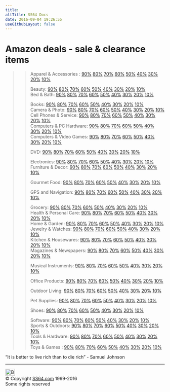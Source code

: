 ```yaml
---
title:
altTitle: SS64 Docs
date: 2016-09-04 19:26:55
useGithubLayout: false
---
```

<!-- #BeginLibraryItem "/Library/head_docs.lbi" --><!-- #EndLibraryItem --><h1>Amazon deals -  sale &amp; clearance items</h1>
<blockquote>
<blockquote>
<p class="deals">Apparel &amp; Accessories : <a href="http://www.amazon.com/gp/redirect.html?ie=UTF8&amp;location=http%3A%2F%2Fwww.amazon.com%2Fgp%2Fsearch%2F%3Fnode%3D1036682%26pct-off%3D90-&amp;tag=ss64&amp;linkCode=ur2&amp;camp=1789&amp;creative=9325">90%</a> <a href="http://www.amazon.com/gp/redirect.html?ie=UTF8&amp;location=http%3A%2F%2Fwww.amazon.com%2Fgp%2Fsearch%2F%3Fnode%3D1036682%26pct-off%3D80-&amp;tag=ss64&amp;linkCode=ur2&amp;camp=1789&amp;creative=9325">80%</a> <a href="http://www.amazon.com/gp/redirect.html?ie=UTF8&amp;location=http%3A%2F%2Fwww.amazon.com%2Fgp%2Fsearch%2F%3Fnode%3D1036682%26pct-off%3D70-&amp;tag=ss64&amp;linkCode=ur2&amp;camp=1789&amp;creative=9325">70%</a> <a href="http://www.amazon.com/gp/redirect.html?ie=UTF8&amp;location=http%3A%2F%2Fwww.amazon.com%2Fgp%2Fsearch%2F%3Fnode%3D1036682%26pct-off%3D60-&amp;tag=ss64&amp;linkCode=ur2&amp;camp=1789&amp;creative=9325">60%</a> <a href="http://www.amazon.com/gp/redirect.html?ie=UTF8&amp;location=http%3A%2F%2Fwww.amazon.com%2Fgp%2Fsearch%2F%3Fnode%3D1036682%26pct-off%3D50-&amp;tag=ss64&amp;linkCode=ur2&amp;camp=1789&amp;creative=9325">50%</a> <a href="http://www.amazon.com/gp/redirect.html?ie=UTF8&amp;location=http%3A%2F%2Fwww.amazon.com%2Fgp%2Fsearch%2F%3Fnode%3D1036682%26pct-off%3D40-&amp;tag=ss64&amp;linkCode=ur2&amp;camp=1789&amp;creative=9325">40%</a> <a href="http://www.amazon.com/gp/redirect.html?ie=UTF8&amp;location=http%3A%2F%2Fwww.amazon.com%2Fgp%2Fsearch%2F%3Fnode%3D1036682%26pct-off%3D30-&amp;tag=ss64&amp;linkCode=ur2&amp;camp=1789&amp;creative=9325">30%</a> <a href="http://www.amazon.com/gp/redirect.html?ie=UTF8&amp;location=http%3A%2F%2Fwww.amazon.com%2Fgp%2Fsearch%2F%3Fnode%3D1036682%26pct-off%3D20-&amp;tag=ss64&amp;linkCode=ur2&amp;camp=1789&amp;creative=9325">20%</a> <a href="http://www.amazon.com/gp/redirect.html?ie=UTF8&amp;location=http%3A%2F%2Fwww.amazon.com%2Fgp%2Fsearch%2F%3Fnode%3D1036682%26pct-off%3D10-&amp;tag=ss64&amp;linkCode=ur2&amp;camp=1789&amp;creative=9325">10%</a><br>

Beauty: <a href="http://www.amazon.com/gp/redirect.html?ie=UTF8&amp;location=http%3A%2F%2Fwww.amazon.com%2Fgp%2Fsearch%2F%3Fnode%3D3760911%26pct-off%3D90-&amp;tag=ss64&amp;linkCode=ur2&amp;camp=1789&amp;creative=9325">90%</a> <a href="http://www.amazon.com/gp/redirect.html?ie=UTF8&amp;location=http%3A%2F%2Fwww.amazon.com%2Fgp%2Fsearch%2F%3Fnode%3D3760911%26pct-off%3D80-&amp;tag=ss64&amp;linkCode=ur2&amp;camp=1789&amp;creative=9325">80%</a> <a href="http://www.amazon.com/gp/redirect.html?ie=UTF8&amp;location=http%3A%2F%2Fwww.amazon.com%2Fgp%2Fsearch%2F%3Fnode%3D3760911%26pct-off%3D70-&amp;tag=ss64&amp;linkCode=ur2&amp;camp=1789&amp;creative=9325">70%</a> <a href="http://www.amazon.com/gp/redirect.html?ie=UTF8&amp;location=http%3A%2F%2Fwww.amazon.com%2Fgp%2Fsearch%2F%3Fnode%3D3760911%26pct-off%3D60-&amp;tag=ss64&amp;linkCode=ur2&amp;camp=1789&amp;creative=9325">60%</a> <a href="http://www.amazon.com/gp/redirect.html?ie=UTF8&amp;location=http%3A%2F%2Fwww.amazon.com%2Fgp%2Fsearch%2F%3Fnode%3D3760911%26pct-off%3D50-&amp;tag=ss64&amp;linkCode=ur2&amp;camp=1789&amp;creative=9325">50%</a> <a href="http://www.amazon.com/gp/redirect.html?ie=UTF8&amp;location=http%3A%2F%2Fwww.amazon.com%2Fgp%2Fsearch%2F%3Fnode%3D3760911%26pct-off%3D40-&amp;tag=ss64&amp;linkCode=ur2&amp;camp=1789&amp;creative=9325">40%</a> <a href="http://www.amazon.com/gp/redirect.html?ie=UTF8&amp;location=http%3A%2F%2Fwww.amazon.com%2Fgp%2Fsearch%2F%3Fnode%3D3760911%26pct-off%3D30-&amp;tag=ss64&amp;linkCode=ur2&amp;camp=1789&amp;creative=9325">30%</a> <a href="http://www.amazon.com/gp/redirect.html?ie=UTF8&amp;location=http%3A%2F%2Fwww.amazon.com%2Fgp%2Fsearch%2F%3Fnode%3D3760911%26pct-off%3D20-&amp;tag=ss64&amp;linkCode=ur2&amp;camp=1789&amp;creative=9325">20%</a> <a href="http://www.amazon.com/gp/redirect.html?ie=UTF8&amp;location=http%3A%2F%2Fwww.amazon.com%2Fgp%2Fsearch%2F%3Fnode%3D3760911%26pct-off%3D10-&amp;tag=ss64&amp;linkCode=ur2&amp;camp=1789&amp;creative=9325">10%</a><br>
Bed &amp; Bath: <a href="http://www.amazon.com/gp/redirect.html?ie=UTF8&amp;location=http%3A%2F%2Fwww.amazon.com%2Fgp%2Fsearch%2F%3Fnode%3D1057792%26pct-off%3D90-&amp;tag=ss64&amp;linkCode=ur2&amp;camp=1789&amp;creative=9325">90%</a> <a href="http://www.amazon.com/gp/redirect.html?ie=UTF8&amp;location=http%3A%2F%2Fwww.amazon.com%2Fgp%2Fsearch%2F%3Fnode%3D1057792%26pct-off%3D80-&amp;tag=ss64&amp;linkCode=ur2&amp;camp=1789&amp;creative=9325">80%</a> <a href="http://www.amazon.com/gp/redirect.html?ie=UTF8&amp;location=http%3A%2F%2Fwww.amazon.com%2Fgp%2Fsearch%2F%3Fnode%3D1057792%26pct-off%3D70-&amp;tag=ss64&amp;linkCode=ur2&amp;camp=1789&amp;creative=9325">70%</a> <a href="http://www.amazon.com/gp/redirect.html?ie=UTF8&amp;location=http%3A%2F%2Fwww.amazon.com%2Fgp%2Fsearch%2F%3Fnode%3D1057792%26pct-off%3D60-&amp;tag=ss64&amp;linkCode=ur2&amp;camp=1789&amp;creative=9325">60%</a> <a href="http://www.amazon.com/gp/redirect.html?ie=UTF8&amp;location=http%3A%2F%2Fwww.amazon.com%2Fgp%2Fsearch%2F%3Fnode%3D1057792%26pct-off%3D50-&amp;tag=ss64&amp;linkCode=ur2&amp;camp=1789&amp;creative=9325">50%</a> <a href="http://www.amazon.com/gp/redirect.html?ie=UTF8&amp;location=http%3A%2F%2Fwww.amazon.com%2Fgp%2Fsearch%2F%3Fnode%3D1057792%26pct-off%3D40-&amp;tag=ss64&amp;linkCode=ur2&amp;camp=1789&amp;creative=9325">40%</a> <a href="http://www.amazon.com/gp/redirect.html?ie=UTF8&amp;location=http%3A%2F%2Fwww.amazon.com%2Fgp%2Fsearch%2F%3Fnode%3D1057792%26pct-off%3D30-&amp;tag=ss64&amp;linkCode=ur2&amp;camp=1789&amp;creative=9325">30%</a> <a href="http://www.amazon.com/gp/redirect.html?ie=UTF8&amp;location=http%3A%2F%2Fwww.amazon.com%2Fgp%2Fsearch%2F%3Fnode%3D1057792%26pct-off%3D20-&amp;tag=ss64&amp;linkCode=ur2&amp;camp=1789&amp;creative=9325">20%</a> <a href="http://www.amazon.com/gp/redirect.html?ie=UTF8&amp;location=http%3A%2F%2Fwww.amazon.com%2Fgp%2Fsearch%2F%3Fnode%3D1057792%26pct-off%3D10-&amp;tag=ss64&amp;linkCode=ur2&amp;camp=1789&amp;creative=9325">10%</a><br>

Books: <a href="http://www.amazon.com/gp/redirect.html?ie=UTF8&amp;location=http%3A%2F%2Fwww.amazon.com%2Fgp%2Fsearch%2F%3Fnode%3D44258011%26pct-off%3D90-&amp;tag=ss64&amp;linkCode=ur2&amp;camp=1789&amp;creative=9325">90%</a> <a href="http://www.amazon.com/gp/redirect.html?ie=UTF8&amp;location=http%3A%2F%2Fwww.amazon.com%2Fgp%2Fsearch%2F%3Fnode%3D44258011%26pct-off%3D80-&amp;tag=ss64&amp;linkCode=ur2&amp;camp=1789&amp;creative=9325">80%</a> <a href="http://www.amazon.com/gp/redirect.html?ie=UTF8&amp;location=http%3A%2F%2Fwww.amazon.com%2Fgp%2Fsearch%2F%3Fnode%3D44258011%26pct-off%3D70-&amp;tag=ss64&amp;linkCode=ur2&amp;camp=1789&amp;creative=9325">70%</a> <a href="http://www.amazon.com/gp/redirect.html?ie=UTF8&amp;location=http%3A%2F%2Fwww.amazon.com%2Fgp%2Fsearch%2F%3Fnode%3D44258011%26pct-off%3D60-&amp;tag=ss64&amp;linkCode=ur2&amp;camp=1789&amp;creative=9325">60%</a> <a href="http://www.amazon.com/gp/redirect.html?ie=UTF8&amp;location=http%3A%2F%2Fwww.amazon.com%2Fgp%2Fsearch%2F%3Fnode%3D44258011%26pct-off%3D50-&amp;tag=ss64&amp;linkCode=ur2&amp;camp=1789&amp;creative=9325">50%</a> <a href="http://www.amazon.com/gp/redirect.html?ie=UTF8&amp;location=http%3A%2F%2Fwww.amazon.com%2Fgp%2Fsearch%2F%3Fnode%3D44258011%26pct-off%3D40-&amp;tag=ss64&amp;linkCode=ur2&amp;camp=1789&amp;creative=9325">40%</a> <a href="http://www.amazon.com/gp/redirect.html?ie=UTF8&amp;location=http%3A%2F%2Fwww.amazon.com%2Fgp%2Fsearch%2F%3Fnode%3D44258011%26pct-off%3D30-&amp;tag=ss64&amp;linkCode=ur2&amp;camp=1789&amp;creative=9325">30%</a> <a href="http://www.amazon.com/gp/redirect.html?ie=UTF8&amp;location=http%3A%2F%2Fwww.amazon.com%2Fgp%2Fsearch%2F%3Fnode%3D44258011%26pct-off%3D20-&amp;tag=ss64&amp;linkCode=ur2&amp;camp=1789&amp;creative=9325">20%</a> <a href="http://www.amazon.com/gp/redirect.html?ie=UTF8&amp;location=http%3A%2F%2Fwww.amazon.com%2Fgp%2Fsearch%2F%3Fnode%3D44258011%26pct-off%3D10-&amp;tag=ss64&amp;linkCode=ur2&amp;camp=1789&amp;creative=9325">10%</a><br>
Camera &amp; Photo: <a href="http://www.amazon.com/gp/redirect.html?ie=UTF8&amp;location=http%3A%2F%2Fwww.amazon.com%2Fgp%2Fsearch%2F%3Fnode%3D502394%26pct-off%3D90-&amp;tag=ss64&amp;linkCode=ur2&amp;camp=1789&amp;creative=9325">90%</a> <a href="http://www.amazon.com/gp/redirect.html?ie=UTF8&amp;location=http%3A%2F%2Fwww.amazon.com%2Fgp%2Fsearch%2F%3Fnode%3D502394%26pct-off%3D80-&amp;tag=ss64&amp;linkCode=ur2&amp;camp=1789&amp;creative=9325">80%</a> <a href="http://www.amazon.com/gp/redirect.html?ie=UTF8&amp;location=http%3A%2F%2Fwww.amazon.com%2Fgp%2Fsearch%2F%3Fnode%3D502394%26pct-off%3D70-&amp;tag=ss64&amp;linkCode=ur2&amp;camp=1789&amp;creative=9325">70%</a> <a href="http://www.amazon.com/gp/redirect.html?ie=UTF8&amp;location=http%3A%2F%2Fwww.amazon.com%2Fgp%2Fsearch%2F%3Fnode%3D502394%26pct-off%3D60-&amp;tag=ss64&amp;linkCode=ur2&amp;camp=1789&amp;creative=9325">60%</a> <a href="http://www.amazon.com/gp/redirect.html?ie=UTF8&amp;location=http%3A%2F%2Fwww.amazon.com%2Fgp%2Fsearch%2F%3Fnode%3D502394%26pct-off%3D50-&amp;tag=ss64&amp;linkCode=ur2&amp;camp=1789&amp;creative=9325">50%</a> <a href="http://www.amazon.com/gp/redirect.html?ie=UTF8&amp;location=http%3A%2F%2Fwww.amazon.com%2Fgp%2Fsearch%2F%3Fnode%3D502394%26pct-off%3D40-&amp;tag=ss64&amp;linkCode=ur2&amp;camp=1789&amp;creative=9325">40%</a> <a href="http://www.amazon.com/gp/redirect.html?ie=UTF8&amp;location=http%3A%2F%2Fwww.amazon.com%2Fgp%2Fsearch%2F%3Fnode%3D502394%26pct-off%3D30-&amp;tag=ss64&amp;linkCode=ur2&amp;camp=1789&amp;creative=9325">30%</a> <a href="http://www.amazon.com/gp/redirect.html?ie=UTF8&amp;location=http%3A%2F%2Fwww.amazon.com%2Fgp%2Fsearch%2F%3Fnode%3D502394%26pct-off%3D20-&amp;tag=ss64&amp;linkCode=ur2&amp;camp=1789&amp;creative=9325">20%</a> <a href="http://www.amazon.com/gp/redirect.html?ie=UTF8&amp;location=http%3A%2F%2Fwww.amazon.com%2Fgp%2Fsearch%2F%3Fnode%3D502394%26pct-off%3D10-&amp;tag=ss64&amp;linkCode=ur2&amp;camp=1789&amp;creative=9325">10%</a><br>
Cell Phones &amp; Service: <a href="http://www.amazon.com/gp/redirect.html?ie=UTF8&amp;location=http%3A%2F%2Fwww.amazon.com%2Fgp%2Fsearch%2F%3Fnode%3D301185%26pct-off%3D90-&amp;tag=ss64&amp;linkCode=ur2&amp;camp=1789&amp;creative=9325">90%</a> <a href="http://www.amazon.com/gp/redirect.html?ie=UTF8&amp;location=http%3A%2F%2Fwww.amazon.com%2Fgp%2Fsearch%2F%3Fnode%3D301185%26pct-off%3D80-&amp;tag=ss64&amp;linkCode=ur2&amp;camp=1789&amp;creative=9325">80%</a> <a href="http://www.amazon.com/gp/redirect.html?ie=UTF8&amp;location=http%3A%2F%2Fwww.amazon.com%2Fgp%2Fsearch%2F%3Fnode%3D301185%26pct-off%3D70-&amp;tag=ss64&amp;linkCode=ur2&amp;camp=1789&amp;creative=9325">70%</a> <a href="http://www.amazon.com/gp/redirect.html?ie=UTF8&amp;location=http%3A%2F%2Fwww.amazon.com%2Fgp%2Fsearch%2F%3Fnode%3D301185%26pct-off%3D60-&amp;tag=ss64&amp;linkCode=ur2&amp;camp=1789&amp;creative=9325">60%</a> <a href="http://www.amazon.com/gp/redirect.html?ie=UTF8&amp;location=http%3A%2F%2Fwww.amazon.com%2Fgp%2Fsearch%2F%3Fnode%3D301185%26pct-off%3D50-&amp;tag=ss64&amp;linkCode=ur2&amp;camp=1789&amp;creative=9325">50%</a> <a href="http://www.amazon.com/gp/redirect.html?ie=UTF8&amp;location=http%3A%2F%2Fwww.amazon.com%2Fgp%2Fsearch%2F%3Fnode%3D301185%26pct-off%3D40-&amp;tag=ss64&amp;linkCode=ur2&amp;camp=1789&amp;creative=9325">40%</a> <a href="http://www.amazon.com/gp/redirect.html?ie=UTF8&amp;location=http%3A%2F%2Fwww.amazon.com%2Fgp%2Fsearch%2F%3Fnode%3D301185%26pct-off%3D30-&amp;tag=ss64&amp;linkCode=ur2&amp;camp=1789&amp;creative=9325">30%</a> <a href="http://www.amazon.com/gp/redirect.html?ie=UTF8&amp;location=http%3A%2F%2Fwww.amazon.com%2Fgp%2Fsearch%2F%3Fnode%3D301185%26pct-off%3D20-&amp;tag=ss64&amp;linkCode=ur2&amp;camp=1789&amp;creative=9325">20%</a> <a href="http://www.amazon.com/gp/redirect.html?ie=UTF8&amp;location=http%3A%2F%2Fwww.amazon.com%2Fgp%2Fsearch%2F%3Fnode%3D301185%26pct-off%3D10-&amp;tag=ss64&amp;linkCode=ur2&amp;camp=1789&amp;creative=9325">10%</a><br>
Computers &amp; PC Hardware: <a href="http://www.amazon.com/gp/redirect.html?ie=UTF8&amp;location=http%3A%2F%2Fwww.amazon.com%2Fgp%2Fsearch%2F%3Fnode%3D541966%26pct-off%3D90-&amp;tag=ss64&amp;linkCode=ur2&amp;camp=1789&amp;creative=9325">90%</a> <a href="http://www.amazon.com/gp/redirect.html?ie=UTF8&amp;location=http%3A%2F%2Fwww.amazon.com%2Fgp%2Fsearch%2F%3Fnode%3D541966%26pct-off%3D80-&amp;tag=ss64&amp;linkCode=ur2&amp;camp=1789&amp;creative=9325">80%</a> <a href="http://www.amazon.com/gp/redirect.html?ie=UTF8&amp;location=http%3A%2F%2Fwww.amazon.com%2Fgp%2Fsearch%2F%3Fnode%3D541966%26pct-off%3D70-&amp;tag=ss64&amp;linkCode=ur2&amp;camp=1789&amp;creative=9325">70%</a> <a href="http://www.amazon.com/gp/redirect.html?ie=UTF8&amp;location=http%3A%2F%2Fwww.amazon.com%2Fgp%2Fsearch%2F%3Fnode%3D541966%26pct-off%3D60-&amp;tag=ss64&amp;linkCode=ur2&amp;camp=1789&amp;creative=9325">60%</a> <a href="http://www.amazon.com/gp/redirect.html?ie=UTF8&amp;location=http%3A%2F%2Fwww.amazon.com%2Fgp%2Fsearch%2F%3Fnode%3D541966%26pct-off%3D50-&amp;tag=ss64&amp;linkCode=ur2&amp;camp=1789&amp;creative=9325">50%</a> <a href="http://www.amazon.com/gp/redirect.html?ie=UTF8&amp;location=http%3A%2F%2Fwww.amazon.com%2Fgp%2Fsearch%2F%3Fnode%3D541966%26pct-off%3D40-&amp;tag=ss64&amp;linkCode=ur2&amp;camp=1789&amp;creative=9325">40%</a> <a href="http://www.amazon.com/gp/redirect.html?ie=UTF8&amp;location=http%3A%2F%2Fwww.amazon.com%2Fgp%2Fsearch%2F%3Fnode%3D541966%26pct-off%3D30-&amp;tag=ss64&amp;linkCode=ur2&amp;camp=1789&amp;creative=9325">30%</a> <a href="http://www.amazon.com/gp/redirect.html?ie=UTF8&amp;location=http%3A%2F%2Fwww.amazon.com%2Fgp%2Fsearch%2F%3Fnode%3D541966%26pct-off%3D20-&amp;tag=ss64&amp;linkCode=ur2&amp;camp=1789&amp;creative=9325">20%</a> <a href="http://www.amazon.com/gp/redirect.html?ie=UTF8&amp;location=http%3A%2F%2Fwww.amazon.com%2Fgp%2Fsearch%2F%3Fnode%3D541966%26pct-off%3D10-&amp;tag=ss64&amp;linkCode=ur2&amp;camp=1789&amp;creative=9325">10%</a><br>
Computers &amp; Video Games: <a href="http://www.amazon.com/gp/redirect.html?ie=UTF8&amp;location=http%3A%2F%2Fwww.amazon.com%2Fgp%2Fsearch%2F%3Fnode%3D468642%26pct-off%3D90-&amp;tag=ss64&amp;linkCode=ur2&amp;camp=1789&amp;creative=9325">90%</a> <a href="http://www.amazon.com/gp/redirect.html?ie=UTF8&amp;location=http%3A%2F%2Fwww.amazon.com%2Fgp%2Fsearch%2F%3Fnode%3D468642%26pct-off%3D80-&amp;tag=ss64&amp;linkCode=ur2&amp;camp=1789&amp;creative=9325">80%</a> <a href="http://www.amazon.com/gp/redirect.html?ie=UTF8&amp;location=http%3A%2F%2Fwww.amazon.com%2Fgp%2Fsearch%2F%3Fnode%3D468642%26pct-off%3D70-&amp;tag=ss64&amp;linkCode=ur2&amp;camp=1789&amp;creative=9325">70%</a> <a href="http://www.amazon.com/gp/redirect.html?ie=UTF8&amp;location=http%3A%2F%2Fwww.amazon.com%2Fgp%2Fsearch%2F%3Fnode%3D468642%26pct-off%3D60-&amp;tag=ss64&amp;linkCode=ur2&amp;camp=1789&amp;creative=9325">60%</a> <a href="http://www.amazon.com/gp/redirect.html?ie=UTF8&amp;location=http%3A%2F%2Fwww.amazon.com%2Fgp%2Fsearch%2F%3Fnode%3D468642%26pct-off%3D50-&amp;tag=ss64&amp;linkCode=ur2&amp;camp=1789&amp;creative=9325">50%</a> <a href="http://www.amazon.com/gp/redirect.html?ie=UTF8&amp;location=http%3A%2F%2Fwww.amazon.com%2Fgp%2Fsearch%2F%3Fnode%3D468642%26pct-off%3D40-&amp;tag=ss64&amp;linkCode=ur2&amp;camp=1789&amp;creative=9325">40%</a> <a href="http://www.amazon.com/gp/redirect.html?ie=UTF8&amp;location=http%3A%2F%2Fwww.amazon.com%2Fgp%2Fsearch%2F%3Fnode%3D468642%26pct-off%3D30-&amp;tag=ss64&amp;linkCode=ur2&amp;camp=1789&amp;creative=9325">30%</a> <a href="http://www.amazon.com/gp/redirect.html?ie=UTF8&amp;location=http%3A%2F%2Fwww.amazon.com%2Fgp%2Fsearch%2F%3Fnode%3D468642%26pct-off%3D20-&amp;tag=ss64&amp;linkCode=ur2&amp;camp=1789&amp;creative=9325">20%</a> <a href="http://www.amazon.com/gp/redirect.html?ie=UTF8&amp;location=http%3A%2F%2Fwww.amazon.com%2Fgp%2Fsearch%2F%3Fnode%3D468642%26pct-off%3D10-&amp;tag=ss64&amp;linkCode=ur2&amp;camp=1789&amp;creative=9325">10%</a><br>

DVD: <a href="http://www.amazon.com/gp/redirect.html?ie=UTF8&amp;location=http%3A%2F%2Fwww.amazon.com%2Fgp%2Fsearch%2F%3Fnode%3D130%26pct-off%3D90-&amp;tag=ss64&amp;linkCode=ur2&amp;camp=1789&amp;creative=9325">90%</a> <a href="http://www.amazon.com/gp/redirect.html?ie=UTF8&amp;location=http%3A%2F%2Fwww.amazon.com%2Fgp%2Fsearch%2F%3Fnode%3D130%26pct-off%3D80-&amp;tag=ss64&amp;linkCode=ur2&amp;camp=1789&amp;creative=9325">80%</a> <a href="http://www.amazon.com/gp/redirect.html?ie=UTF8&amp;location=http%3A%2F%2Fwww.amazon.com%2Fgp%2Fsearch%2F%3Fnode%3D130%26pct-off%3D70-&amp;tag=ss64&amp;linkCode=ur2&amp;camp=1789&amp;creative=9325">70%</a> <a href="http://www.amazon.com/gp/redirect.html?ie=UTF8&amp;location=http%3A%2F%2Fwww.amazon.com%2Fgp%2Fsearch%2F%3Fnode%3D130%26pct-off%3D60-&amp;tag=ss64&amp;linkCode=ur2&amp;camp=1789&amp;creative=9325">60%</a> <a href="http://www.amazon.com/gp/redirect.html?ie=UTF8&amp;location=http%3A%2F%2Fwww.amazon.com%2Fgp%2Fsearch%2F%3Fnode%3D130%26pct-off%3D50-&amp;tag=ss64&amp;linkCode=ur2&amp;camp=1789&amp;creative=9325">50%</a> <a href="http://www.amazon.com/gp/redirect.html?ie=UTF8&amp;location=http%3A%2F%2Fwww.amazon.com%2Fgp%2Fsearch%2F%3Fnode%3D130%26pct-off%3D40-&amp;tag=ss64&amp;linkCode=ur2&amp;camp=1789&amp;creative=9325">40%</a> <a href="http://www.amazon.com/gp/redirect.html?ie=UTF8&amp;location=http%3A%2F%2Fwww.amazon.com%2Fgp%2Fsearch%2F%3Fnode%3D130%26pct-off%3D30-&amp;tag=ss64&amp;linkCode=ur2&amp;camp=1789&amp;creative=9325">30%</a> <a href="http://www.amazon.com/gp/redirect.html?ie=UTF8&amp;location=http%3A%2F%2Fwww.amazon.com%2Fgp%2Fsearch%2F%3Fnode%3D130%26pct-off%3D20-&amp;tag=ss64&amp;linkCode=ur2&amp;camp=1789&amp;creative=9325">20%</a> <a href="http://www.amazon.com/gp/redirect.html?ie=UTF8&amp;location=http%3A%2F%2Fwww.amazon.com%2Fgp%2Fsearch%2F%3Fnode%3D130%26pct-off%3D10-&amp;tag=ss64&amp;linkCode=ur2&amp;camp=1789&amp;creative=9325">10%</a><br>

Electronics: <a href="http://www.amazon.com/gp/redirect.html?ie=UTF8&amp;location=http%3A%2F%2Fwww.amazon.com%2Fgp%2Fsearch%2F%3Fnode%3D172282%26pct-off%3D90-&amp;tag=ss64&amp;linkCode=ur2&amp;camp=1789&amp;creative=9325">90%</a> <a href="http://www.amazon.com/gp/redirect.html?ie=UTF8&amp;location=http%3A%2F%2Fwww.amazon.com%2Fgp%2Fsearch%2F%3Fnode%3D172282%26pct-off%3D80-&amp;tag=ss64&amp;linkCode=ur2&amp;camp=1789&amp;creative=9325">80%</a> <a href="http://www.amazon.com/gp/redirect.html?ie=UTF8&amp;location=http%3A%2F%2Fwww.amazon.com%2Fgp%2Fsearch%2F%3Fnode%3D172282%26pct-off%3D70-&amp;tag=ss64&amp;linkCode=ur2&amp;camp=1789&amp;creative=9325">70%</a> <a href="http://www.amazon.com/gp/redirect.html?ie=UTF8&amp;location=http%3A%2F%2Fwww.amazon.com%2Fgp%2Fsearch%2F%3Fnode%3D172282%26pct-off%3D60-&amp;tag=ss64&amp;linkCode=ur2&amp;camp=1789&amp;creative=9325">60%</a> <a href="http://www.amazon.com/gp/redirect.html?ie=UTF8&amp;location=http%3A%2F%2Fwww.amazon.com%2Fgp%2Fsearch%2F%3Fnode%3D172282%26pct-off%3D50-&amp;tag=ss64&amp;linkCode=ur2&amp;camp=1789&amp;creative=9325">50%</a> <a href="http://www.amazon.com/gp/redirect.html?ie=UTF8&amp;location=http%3A%2F%2Fwww.amazon.com%2Fgp%2Fsearch%2F%3Fnode%3D172282%26pct-off%3D40-&amp;tag=ss64&amp;linkCode=ur2&amp;camp=1789&amp;creative=9325">40%</a> <a href="http://www.amazon.com/gp/redirect.html?ie=UTF8&amp;location=http%3A%2F%2Fwww.amazon.com%2Fgp%2Fsearch%2F%3Fnode%3D172282%26pct-off%3D30-&amp;tag=ss64&amp;linkCode=ur2&amp;camp=1789&amp;creative=9325">30%</a> <a href="http://www.amazon.com/gp/redirect.html?ie=UTF8&amp;location=http%3A%2F%2Fwww.amazon.com%2Fgp%2Fsearch%2F%3Fnode%3D172282%26pct-off%3D20-&amp;tag=ss64&amp;linkCode=ur2&amp;camp=1789&amp;creative=9325">20%</a> <a href="http://www.amazon.com/gp/redirect.html?ie=UTF8&amp;location=http%3A%2F%2Fwww.amazon.com%2Fgp%2Fsearch%2F%3Fnode%3D172282%26pct-off%3D10-&amp;tag=ss64&amp;linkCode=ur2&amp;camp=1789&amp;creative=9325">10%</a><br>
Furniture &amp; Decor: <a href="http://www.amazon.com/gp/redirect.html?ie=UTF8&amp;location=http%3A%2F%2Fwww.amazon.com%2Fgp%2Fsearch%2F%3Fnode%3D1057794%26pct-off%3D90-&amp;tag=ss64&amp;linkCode=ur2&amp;camp=1789&amp;creative=9325">90%</a> <a href="http://www.amazon.com/gp/redirect.html?ie=UTF8&amp;location=http%3A%2F%2Fwww.amazon.com%2Fgp%2Fsearch%2F%3Fnode%3D1057794%26pct-off%3D80-&amp;tag=ss64&amp;linkCode=ur2&amp;camp=1789&amp;creative=9325">80%</a> <a href="http://www.amazon.com/gp/redirect.html?ie=UTF8&amp;location=http%3A%2F%2Fwww.amazon.com%2Fgp%2Fsearch%2F%3Fnode%3D1057794%26pct-off%3D70-&amp;tag=ss64&amp;linkCode=ur2&amp;camp=1789&amp;creative=9325">70%</a> <a href="http://www.amazon.com/gp/redirect.html?ie=UTF8&amp;location=http%3A%2F%2Fwww.amazon.com%2Fgp%2Fsearch%2F%3Fnode%3D1057794%26pct-off%3D60-&amp;tag=ss64&amp;linkCode=ur2&amp;camp=1789&amp;creative=9325">60%</a> <a href="http://www.amazon.com/gp/redirect.html?ie=UTF8&amp;location=http%3A%2F%2Fwww.amazon.com%2Fgp%2Fsearch%2F%3Fnode%3D1057794%26pct-off%3D50-&amp;tag=ss64&amp;linkCode=ur2&amp;camp=1789&amp;creative=9325">50%</a> <a href="http://www.amazon.com/gp/redirect.html?ie=UTF8&amp;location=http%3A%2F%2Fwww.amazon.com%2Fgp%2Fsearch%2F%3Fnode%3D1057794%26pct-off%3D40-&amp;tag=ss64&amp;linkCode=ur2&amp;camp=1789&amp;creative=9325">40%</a> <a href="http://www.amazon.com/gp/redirect.html?ie=UTF8&amp;location=http%3A%2F%2Fwww.amazon.com%2Fgp%2Fsearch%2F%3Fnode%3D1057794%26pct-off%3D30-&amp;tag=ss64&amp;linkCode=ur2&amp;camp=1789&amp;creative=9325">30%</a> <a href="http://www.amazon.com/gp/redirect.html?ie=UTF8&amp;location=http%3A%2F%2Fwww.amazon.com%2Fgp%2Fsearch%2F%3Fnode%3D1057794%26pct-off%3D20-&amp;tag=ss64&amp;linkCode=ur2&amp;camp=1789&amp;creative=9325">20%</a> <a href="http://www.amazon.com/gp/redirect.html?ie=UTF8&amp;location=http%3A%2F%2Fwww.amazon.com%2Fgp%2Fsearch%2F%3Fnode%3D1057794%26pct-off%3D10-&amp;tag=ss64&amp;linkCode=ur2&amp;camp=1789&amp;creative=9325">10%</a><br>

Gourmet Food: <a href="http://www.amazon.com/gp/redirect.html?ie=UTF8&amp;location=http%3A%2F%2Fwww.amazon.com%2Fgp%2Fsearch%2F%3Fnode%3D3370831%26pct-off%3D90-&amp;tag=ss64&amp;linkCode=ur2&amp;camp=1789&amp;creative=9325">90%</a> <a href="http://www.amazon.com/gp/redirect.html?ie=UTF8&amp;location=http%3A%2F%2Fwww.amazon.com%2Fgp%2Fsearch%2F%3Fnode%3D3370831%26pct-off%3D80-&amp;tag=ss64&amp;linkCode=ur2&amp;camp=1789&amp;creative=9325">80%</a> <a href="http://www.amazon.com/gp/redirect.html?ie=UTF8&amp;location=http%3A%2F%2Fwww.amazon.com%2Fgp%2Fsearch%2F%3Fnode%3D3370831%26pct-off%3D70-&amp;tag=ss64&amp;linkCode=ur2&amp;camp=1789&amp;creative=9325">70%</a> <a href="http://www.amazon.com/gp/redirect.html?ie=UTF8&amp;location=http%3A%2F%2Fwww.amazon.com%2Fgp%2Fsearch%2F%3Fnode%3D3370831%26pct-off%3D60-&amp;tag=ss64&amp;linkCode=ur2&amp;camp=1789&amp;creative=9325">60%</a> <a href="http://www.amazon.com/gp/redirect.html?ie=UTF8&amp;location=http%3A%2F%2Fwww.amazon.com%2Fgp%2Fsearch%2F%3Fnode%3D3370831%26pct-off%3D50-&amp;tag=ss64&amp;linkCode=ur2&amp;camp=1789&amp;creative=9325">50%</a> <a href="http://www.amazon.com/gp/redirect.html?ie=UTF8&amp;location=http%3A%2F%2Fwww.amazon.com%2Fgp%2Fsearch%2F%3Fnode%3D3370831%26pct-off%3D40-&amp;tag=ss64&amp;linkCode=ur2&amp;camp=1789&amp;creative=9325">40%</a> <a href="http://www.amazon.com/gp/redirect.html?ie=UTF8&amp;location=http%3A%2F%2Fwww.amazon.com%2Fgp%2Fsearch%2F%3Fnode%3D3370831%26pct-off%3D30-&amp;tag=ss64&amp;linkCode=ur2&amp;camp=1789&amp;creative=9325">30%</a> <a href="http://www.amazon.com/gp/redirect.html?ie=UTF8&amp;location=http%3A%2F%2Fwww.amazon.com%2Fgp%2Fsearch%2F%3Fnode%3D3370831%26pct-off%3D20-&amp;tag=ss64&amp;linkCode=ur2&amp;camp=1789&amp;creative=9325">20%</a> <a href="http://www.amazon.com/gp/redirect.html?ie=UTF8&amp;location=http%3A%2F%2Fwww.amazon.com%2Fgp%2Fsearch%2F%3Fnode%3D3370831%26pct-off%3D10-&amp;tag=ss64&amp;linkCode=ur2&amp;camp=1789&amp;creative=9325">10%</a><br>

GPS and Navigation: <a href="http://www.amazon.com/gp/redirect.html?ie=UTF8&amp;location=http%3A%2F%2Fwww.amazon.com%2Fgp%2Fsearch%2F%3Fnode%3D172526%26pct-off%3D90-&amp;tag=ss64&amp;linkCode=ur2&amp;camp=1789&amp;creative=9325">90%</a> <a href="http://www.amazon.com/gp/redirect.html?ie=UTF8&amp;location=http%3A%2F%2Fwww.amazon.com%2Fgp%2Fsearch%2F%3Fnode%3D172526%26pct-off%3D80-&amp;tag=ss64&amp;linkCode=ur2&amp;camp=1789&amp;creative=9325">80%</a> <a href="http://www.amazon.com/gp/redirect.html?ie=UTF8&amp;location=http%3A%2F%2Fwww.amazon.com%2Fgp%2Fsearch%2F%3Fnode%3D172526%26pct-off%3D70-&amp;tag=ss64&amp;linkCode=ur2&amp;camp=1789&amp;creative=9325">70%</a> <a href="http://www.amazon.com/gp/redirect.html?ie=UTF8&amp;location=http%3A%2F%2Fwww.amazon.com%2Fgp%2Fsearch%2F%3Fnode%3D172526%26pct-off%3D60-&amp;tag=ss64&amp;linkCode=ur2&amp;camp=1789&amp;creative=9325">60%</a> <a href="http://www.amazon.com/gp/redirect.html?ie=UTF8&amp;location=http%3A%2F%2Fwww.amazon.com%2Fgp%2Fsearch%2F%3Fnode%3D172526%26pct-off%3D50-&amp;tag=ss64&amp;linkCode=ur2&amp;camp=1789&amp;creative=9325">50%</a> <a href="http://www.amazon.com/gp/redirect.html?ie=UTF8&amp;location=http%3A%2F%2Fwww.amazon.com%2Fgp%2Fsearch%2F%3Fnode%3D172526%26pct-off%3D40-&amp;tag=ss64&amp;linkCode=ur2&amp;camp=1789&amp;creative=9325">40%</a> <a href="http://www.amazon.com/gp/redirect.html?ie=UTF8&amp;location=http%3A%2F%2Fwww.amazon.com%2Fgp%2Fsearch%2F%3Fnode%3D172526%26pct-off%3D30-&amp;tag=ss64&amp;linkCode=ur2&amp;camp=1789&amp;creative=9325">30%</a> <a href="http://www.amazon.com/gp/redirect.html?ie=UTF8&amp;location=http%3A%2F%2Fwww.amazon.com%2Fgp%2Fsearch%2F%3Fnode%3D172526%26pct-off%3D20-&amp;tag=ss64&amp;linkCode=ur2&amp;camp=1789&amp;creative=9325">20%</a> <a href="http://www.amazon.com/gp/redirect.html?ie=UTF8&amp;location=http%3A%2F%2Fwww.amazon.com%2Fgp%2Fsearch%2F%3Fnode%3D172526%26pct-off%3D10-&amp;tag=ss64&amp;linkCode=ur2&amp;camp=1789&amp;creative=9325">10%</a><br>

Grocery: <a href="http://www.amazon.com/gp/redirect.html?ie=UTF8&amp;location=http%3A%2F%2Fwww.amazon.com%2Fgp%2Fsearch%2F%3Fnode%3D16310101%26pct-off%3D90-&amp;tag=ss64&amp;linkCode=ur2&amp;camp=1789&amp;creative=9325">90%</a> <a href="http://www.amazon.com/gp/redirect.html?ie=UTF8&amp;location=http%3A%2F%2Fwww.amazon.com%2Fgp%2Fsearch%2F%3Fnode%3D16310101%26pct-off%3D80-&amp;tag=ss64&amp;linkCode=ur2&amp;camp=1789&amp;creative=9325">80%</a> <a href="http://www.amazon.com/gp/redirect.html?ie=UTF8&amp;location=http%3A%2F%2Fwww.amazon.com%2Fgp%2Fsearch%2F%3Fnode%3D16310101%26pct-off%3D70-&amp;tag=ss64&amp;linkCode=ur2&amp;camp=1789&amp;creative=9325">70%</a> <a href="http://www.amazon.com/gp/redirect.html?ie=UTF8&amp;location=http%3A%2F%2Fwww.amazon.com%2Fgp%2Fsearch%2F%3Fnode%3D16310101%26pct-off%3D60-&amp;tag=ss64&amp;linkCode=ur2&amp;camp=1789&amp;creative=9325">60%</a> <a href="http://www.amazon.com/gp/redirect.html?ie=UTF8&amp;location=http%3A%2F%2Fwww.amazon.com%2Fgp%2Fsearch%2F%3Fnode%3D16310101%26pct-off%3D50-&amp;tag=ss64&amp;linkCode=ur2&amp;camp=1789&amp;creative=9325">50%</a> <a href="http://www.amazon.com/gp/redirect.html?ie=UTF8&amp;location=http%3A%2F%2Fwww.amazon.com%2Fgp%2Fsearch%2F%3Fnode%3D16310101%26pct-off%3D40-&amp;tag=ss64&amp;linkCode=ur2&amp;camp=1789&amp;creative=9325">40%</a> <a href="http://www.amazon.com/gp/redirect.html?ie=UTF8&amp;location=http%3A%2F%2Fwww.amazon.com%2Fgp%2Fsearch%2F%3Fnode%3D16310101%26pct-off%3D30-&amp;tag=ss64&amp;linkCode=ur2&amp;camp=1789&amp;creative=9325">30%</a> <a href="http://www.amazon.com/gp/redirect.html?ie=UTF8&amp;location=http%3A%2F%2Fwww.amazon.com%2Fgp%2Fsearch%2F%3Fnode%3D16310101%26pct-off%3D20-&amp;tag=ss64&amp;linkCode=ur2&amp;camp=1789&amp;creative=9325">20%</a> <a href="http://www.amazon.com/gp/redirect.html?ie=UTF8&amp;location=http%3A%2F%2Fwww.amazon.com%2Fgp%2Fsearch%2F%3Fnode%3D16310101%26pct-off%3D10-&amp;tag=ss64&amp;linkCode=ur2&amp;camp=1789&amp;creative=9325">10%</a><br>
Health &amp; Personal Care: <a href="http://www.amazon.com/gp/redirect.html?ie=UTF8&amp;location=http%3A%2F%2Fwww.amazon.com%2Fgp%2Fsearch%2F%3Fnode%3D3760901%26pct-off%3D90-&amp;tag=ss64&amp;linkCode=ur2&amp;camp=1789&amp;creative=9325">90%</a> <a href="http://www.amazon.com/gp/redirect.html?ie=UTF8&amp;location=http%3A%2F%2Fwww.amazon.com%2Fgp%2Fsearch%2F%3Fnode%3D3760901%26pct-off%3D80-&amp;tag=ss64&amp;linkCode=ur2&amp;camp=1789&amp;creative=9325">80%</a> <a href="http://www.amazon.com/gp/redirect.html?ie=UTF8&amp;location=http%3A%2F%2Fwww.amazon.com%2Fgp%2Fsearch%2F%3Fnode%3D3760901%26pct-off%3D70-&amp;tag=ss64&amp;linkCode=ur2&amp;camp=1789&amp;creative=9325">70%</a> <a href="http://www.amazon.com/gp/redirect.html?ie=UTF8&amp;location=http%3A%2F%2Fwww.amazon.com%2Fgp%2Fsearch%2F%3Fnode%3D3760901%26pct-off%3D60-&amp;tag=ss64&amp;linkCode=ur2&amp;camp=1789&amp;creative=9325">60%</a> <a href="http://www.amazon.com/gp/redirect.html?ie=UTF8&amp;location=http%3A%2F%2Fwww.amazon.com%2Fgp%2Fsearch%2F%3Fnode%3D3760901%26pct-off%3D50-&amp;tag=ss64&amp;linkCode=ur2&amp;camp=1789&amp;creative=9325">50%</a> <a href="http://www.amazon.com/gp/redirect.html?ie=UTF8&amp;location=http%3A%2F%2Fwww.amazon.com%2Fgp%2Fsearch%2F%3Fnode%3D3760901%26pct-off%3D40-&amp;tag=ss64&amp;linkCode=ur2&amp;camp=1789&amp;creative=9325">40%</a> <a href="http://www.amazon.com/gp/redirect.html?ie=UTF8&amp;location=http%3A%2F%2Fwww.amazon.com%2Fgp%2Fsearch%2F%3Fnode%3D3760901%26pct-off%3D30-&amp;tag=ss64&amp;linkCode=ur2&amp;camp=1789&amp;creative=9325">30%</a> <a href="http://www.amazon.com/gp/redirect.html?ie=UTF8&amp;location=http%3A%2F%2Fwww.amazon.com%2Fgp%2Fsearch%2F%3Fnode%3D3760901%26pct-off%3D20-&amp;tag=ss64&amp;linkCode=ur2&amp;camp=1789&amp;creative=9325">20%</a> <a href="http://www.amazon.com/gp/redirect.html?ie=UTF8&amp;location=http%3A%2F%2Fwww.amazon.com%2Fgp%2Fsearch%2F%3Fnode%3D3760901%26pct-off%3D10-&amp;tag=ss64&amp;linkCode=ur2&amp;camp=1789&amp;creative=9325">10%</a><br>
Home &amp; Garden: <a href="http://www.amazon.com/gp/redirect.html?ie=UTF8&amp;location=http%3A%2F%2Fwww.amazon.com%2Fgp%2Fsearch%2F%3Fnode%3D1055398%26pct-off%3D90-&amp;tag=ss64&amp;linkCode=ur2&amp;camp=1789&amp;creative=9325">90%</a> <a href="http://www.amazon.com/gp/redirect.html?ie=UTF8&amp;location=http%3A%2F%2Fwww.amazon.com%2Fgp%2Fsearch%2F%3Fnode%3D1055398%26pct-off%3D80-&amp;tag=ss64&amp;linkCode=ur2&amp;camp=1789&amp;creative=9325">80%</a> <a href="http://www.amazon.com/gp/redirect.html?ie=UTF8&amp;location=http%3A%2F%2Fwww.amazon.com%2Fgp%2Fsearch%2F%3Fnode%3D1055398%26pct-off%3D70-&amp;tag=ss64&amp;linkCode=ur2&amp;camp=1789&amp;creative=9325">70%</a> <a href="http://www.amazon.com/gp/redirect.html?ie=UTF8&amp;location=http%3A%2F%2Fwww.amazon.com%2Fgp%2Fsearch%2F%3Fnode%3D1055398%26pct-off%3D60-&amp;tag=ss64&amp;linkCode=ur2&amp;camp=1789&amp;creative=9325">60%</a> <a href="http://www.amazon.com/gp/redirect.html?ie=UTF8&amp;location=http%3A%2F%2Fwww.amazon.com%2Fgp%2Fsearch%2F%3Fnode%3D1055398%26pct-off%3D50-&amp;tag=ss64&amp;linkCode=ur2&amp;camp=1789&amp;creative=9325">50%</a> <a href="http://www.amazon.com/gp/redirect.html?ie=UTF8&amp;location=http%3A%2F%2Fwww.amazon.com%2Fgp%2Fsearch%2F%3Fnode%3D1055398%26pct-off%3D40-&amp;tag=ss64&amp;linkCode=ur2&amp;camp=1789&amp;creative=9325">40%</a> <a href="http://www.amazon.com/gp/redirect.html?ie=UTF8&amp;location=http%3A%2F%2Fwww.amazon.com%2Fgp%2Fsearch%2F%3Fnode%3D1055398%26pct-off%3D30-&amp;tag=ss64&amp;linkCode=ur2&amp;camp=1789&amp;creative=9325">30%</a> <a href="http://www.amazon.com/gp/redirect.html?ie=UTF8&amp;location=http%3A%2F%2Fwww.amazon.com%2Fgp%2Fsearch%2F%3Fnode%3D1055398%26pct-off%3D20-&amp;tag=ss64&amp;linkCode=ur2&amp;camp=1789&amp;creative=9325">20%</a> <a href="http://www.amazon.com/gp/redirect.html?ie=UTF8&amp;location=http%3A%2F%2Fwww.amazon.com%2Fgp%2Fsearch%2F%3Fnode%3D1055398%26pct-off%3D10-&amp;tag=ss64&amp;linkCode=ur2&amp;camp=1789&amp;creative=9325">10%</a><br>
Jewelry &amp; Watches: <a href="http://www.amazon.com/gp/redirect.html?ie=UTF8&amp;location=http%3A%2F%2Fwww.amazon.com%2Fgp%2Fsearch%2F%3Fnode%3D3367581%26pct-off%3D90-&amp;tag=ss64&amp;linkCode=ur2&amp;camp=1789&amp;creative=9325">90%</a> <a href="http://www.amazon.com/gp/redirect.html?ie=UTF8&amp;location=http%3A%2F%2Fwww.amazon.com%2Fgp%2Fsearch%2F%3Fnode%3D3367581%26pct-off%3D80-&amp;tag=ss64&amp;linkCode=ur2&amp;camp=1789&amp;creative=9325">80%</a> <a href="http://www.amazon.com/gp/redirect.html?ie=UTF8&amp;location=http%3A%2F%2Fwww.amazon.com%2Fgp%2Fsearch%2F%3Fnode%3D3367581%26pct-off%3D70-&amp;tag=ss64&amp;linkCode=ur2&amp;camp=1789&amp;creative=9325">70%</a> <a href="http://www.amazon.com/gp/redirect.html?ie=UTF8&amp;location=http%3A%2F%2Fwww.amazon.com%2Fgp%2Fsearch%2F%3Fnode%3D3367581%26pct-off%3D60-&amp;tag=ss64&amp;linkCode=ur2&amp;camp=1789&amp;creative=9325">60%</a> <a href="http://www.amazon.com/gp/redirect.html?ie=UTF8&amp;location=http%3A%2F%2Fwww.amazon.com%2Fgp%2Fsearch%2F%3Fnode%3D3367581%26pct-off%3D50-&amp;tag=ss64&amp;linkCode=ur2&amp;camp=1789&amp;creative=9325">50%</a> <a href="http://www.amazon.com/gp/redirect.html?ie=UTF8&amp;location=http%3A%2F%2Fwww.amazon.com%2Fgp%2Fsearch%2F%3Fnode%3D3367581%26pct-off%3D40-&amp;tag=ss64&amp;linkCode=ur2&amp;camp=1789&amp;creative=9325">40%</a> <a href="http://www.amazon.com/gp/redirect.html?ie=UTF8&amp;location=http%3A%2F%2Fwww.amazon.com%2Fgp%2Fsearch%2F%3Fnode%3D3367581%26pct-off%3D30-&amp;tag=ss64&amp;linkCode=ur2&amp;camp=1789&amp;creative=9325">30%</a> <a href="http://www.amazon.com/gp/redirect.html?ie=UTF8&amp;location=http%3A%2F%2Fwww.amazon.com%2Fgp%2Fsearch%2F%3Fnode%3D3367581%26pct-off%3D20-&amp;tag=ss64&amp;linkCode=ur2&amp;camp=1789&amp;creative=9325">20%</a> <a href="http://www.amazon.com/gp/redirect.html?ie=UTF8&amp;location=http%3A%2F%2Fwww.amazon.com%2Fgp%2Fsearch%2F%3Fnode%3D3367581%26pct-off%3D10-&amp;tag=ss64&amp;linkCode=ur2&amp;camp=1789&amp;creative=9325">10%</a><br>
Kitchen &amp; Housewares: <a href="http://www.amazon.com/gp/redirect.html?ie=UTF8&amp;location=http%3A%2F%2Fwww.amazon.com%2Fgp%2Fsearch%2F%3Fnode%3D284507%26pct-off%3D90-&amp;tag=ss64&amp;linkCode=ur2&amp;camp=1789&amp;creative=9325">90%</a> <a href="http://www.amazon.com/gp/redirect.html?ie=UTF8&amp;location=http%3A%2F%2Fwww.amazon.com%2Fgp%2Fsearch%2F%3Fnode%3D284507%26pct-off%3D80-&amp;tag=ss64&amp;linkCode=ur2&amp;camp=1789&amp;creative=9325">80%</a> <a href="http://www.amazon.com/gp/redirect.html?ie=UTF8&amp;location=http%3A%2F%2Fwww.amazon.com%2Fgp%2Fsearch%2F%3Fnode%3D284507%26pct-off%3D70-&amp;tag=ss64&amp;linkCode=ur2&amp;camp=1789&amp;creative=9325">70%</a> <a href="http://www.amazon.com/gp/redirect.html?ie=UTF8&amp;location=http%3A%2F%2Fwww.amazon.com%2Fgp%2Fsearch%2F%3Fnode%3D284507%26pct-off%3D60-&amp;tag=ss64&amp;linkCode=ur2&amp;camp=1789&amp;creative=9325">60%</a> <a href="http://www.amazon.com/gp/redirect.html?ie=UTF8&amp;location=http%3A%2F%2Fwww.amazon.com%2Fgp%2Fsearch%2F%3Fnode%3D284507%26pct-off%3D50-&amp;tag=ss64&amp;linkCode=ur2&amp;camp=1789&amp;creative=9325">50%</a> <a href="http://www.amazon.com/gp/redirect.html?ie=UTF8&amp;location=http%3A%2F%2Fwww.amazon.com%2Fgp%2Fsearch%2F%3Fnode%3D284507%26pct-off%3D40-&amp;tag=ss64&amp;linkCode=ur2&amp;camp=1789&amp;creative=9325">40%</a> <a href="http://www.amazon.com/gp/redirect.html?ie=UTF8&amp;location=http%3A%2F%2Fwww.amazon.com%2Fgp%2Fsearch%2F%3Fnode%3D284507%26pct-off%3D30-&amp;tag=ss64&amp;linkCode=ur2&amp;camp=1789&amp;creative=9325">30%</a> <a href="http://www.amazon.com/gp/redirect.html?ie=UTF8&amp;location=http%3A%2F%2Fwww.amazon.com%2Fgp%2Fsearch%2F%3Fnode%3D284507%26pct-off%3D20-&amp;tag=ss64&amp;linkCode=ur2&amp;camp=1789&amp;creative=9325">20%</a> <a href="http://www.amazon.com/gp/redirect.html?ie=UTF8&amp;location=http%3A%2F%2Fwww.amazon.com%2Fgp%2Fsearch%2F%3Fnode%3D284507%26pct-off%3D10-&amp;tag=ss64&amp;linkCode=ur2&amp;camp=1789&amp;creative=9325">10%</a><br>
Magazines &amp; Newspapers: <a href="http://www.amazon.com/gp/redirect.html?ie=UTF8&amp;location=http%3A%2F%2Fwww.amazon.com%2Fgp%2Fsearch%2F%3Fnode%3D599858%26pct-off%3D90-&amp;tag=ss64&amp;linkCode=ur2&amp;camp=1789&amp;creative=9325">90%</a> <a href="http://www.amazon.com/gp/redirect.html?ie=UTF8&amp;location=http%3A%2F%2Fwww.amazon.com%2Fgp%2Fsearch%2F%3Fnode%3D599858%26pct-off%3D80-&amp;tag=ss64&amp;linkCode=ur2&amp;camp=1789&amp;creative=9325">80%</a> <a href="http://www.amazon.com/gp/redirect.html?ie=UTF8&amp;location=http%3A%2F%2Fwww.amazon.com%2Fgp%2Fsearch%2F%3Fnode%3D599858%26pct-off%3D70-&amp;tag=ss64&amp;linkCode=ur2&amp;camp=1789&amp;creative=9325">70%</a> <a href="http://www.amazon.com/gp/redirect.html?ie=UTF8&amp;location=http%3A%2F%2Fwww.amazon.com%2Fgp%2Fsearch%2F%3Fnode%3D599858%26pct-off%3D60-&amp;tag=ss64&amp;linkCode=ur2&amp;camp=1789&amp;creative=9325">60%</a> <a href="http://www.amazon.com/gp/redirect.html?ie=UTF8&amp;location=http%3A%2F%2Fwww.amazon.com%2Fgp%2Fsearch%2F%3Fnode%3D599858%26pct-off%3D50-&amp;tag=ss64&amp;linkCode=ur2&amp;camp=1789&amp;creative=9325">50%</a> <a href="http://www.amazon.com/gp/redirect.html?ie=UTF8&amp;location=http%3A%2F%2Fwww.amazon.com%2Fgp%2Fsearch%2F%3Fnode%3D599858%26pct-off%3D40-&amp;tag=ss64&amp;linkCode=ur2&amp;camp=1789&amp;creative=9325">40%</a> <a href="http://www.amazon.com/gp/redirect.html?ie=UTF8&amp;location=http%3A%2F%2Fwww.amazon.com%2Fgp%2Fsearch%2F%3Fnode%3D599858%26pct-off%3D30-&amp;tag=ss64&amp;linkCode=ur2&amp;camp=1789&amp;creative=9325">30%</a> <a href="http://www.amazon.com/gp/redirect.html?ie=UTF8&amp;location=http%3A%2F%2Fwww.amazon.com%2Fgp%2Fsearch%2F%3Fnode%3D599858%26pct-off%3D20-&amp;tag=ss64&amp;linkCode=ur2&amp;camp=1789&amp;creative=9325">20%</a> <a href="http://www.amazon.com/gp/redirect.html?ie=UTF8&amp;location=http%3A%2F%2Fwww.amazon.com%2Fgp%2Fsearch%2F%3Fnode%3D599858%26pct-off%3D10-&amp;tag=ss64&amp;linkCode=ur2&amp;camp=1789&amp;creative=9325">10%</a><br>

Musical Instruments: <a href="http://www.amazon.com/gp/redirect.html?ie=UTF8&amp;location=http%3A%2F%2Fwww.amazon.com%2Fgp%2Fsearch%2F%3Fnode%3D11091801%26pct-off%3D90-&amp;tag=ss64&amp;linkCode=ur2&amp;camp=1789&amp;creative=9325">90%</a> <a href="http://www.amazon.com/gp/redirect.html?ie=UTF8&amp;location=http%3A%2F%2Fwww.amazon.com%2Fgp%2Fsearch%2F%3Fnode%3D11091801%26pct-off%3D80-&amp;tag=ss64&amp;linkCode=ur2&amp;camp=1789&amp;creative=9325">80%</a> <a href="http://www.amazon.com/gp/redirect.html?ie=UTF8&amp;location=http%3A%2F%2Fwww.amazon.com%2Fgp%2Fsearch%2F%3Fnode%3D11091801%26pct-off%3D70-&amp;tag=ss64&amp;linkCode=ur2&amp;camp=1789&amp;creative=9325">70%</a> <a href="http://www.amazon.com/gp/redirect.html?ie=UTF8&amp;location=http%3A%2F%2Fwww.amazon.com%2Fgp%2Fsearch%2F%3Fnode%3D11091801%26pct-off%3D60-&amp;tag=ss64&amp;linkCode=ur2&amp;camp=1789&amp;creative=9325">60%</a> <a href="http://www.amazon.com/gp/redirect.html?ie=UTF8&amp;location=http%3A%2F%2Fwww.amazon.com%2Fgp%2Fsearch%2F%3Fnode%3D11091801%26pct-off%3D50-&amp;tag=ss64&amp;linkCode=ur2&amp;camp=1789&amp;creative=9325">50%</a> <a href="http://www.amazon.com/gp/redirect.html?ie=UTF8&amp;location=http%3A%2F%2Fwww.amazon.com%2Fgp%2Fsearch%2F%3Fnode%3D11091801%26pct-off%3D40-&amp;tag=ss64&amp;linkCode=ur2&amp;camp=1789&amp;creative=9325">40%</a> <a href="http://www.amazon.com/gp/redirect.html?ie=UTF8&amp;location=http%3A%2F%2Fwww.amazon.com%2Fgp%2Fsearch%2F%3Fnode%3D11091801%26pct-off%3D30-&amp;tag=ss64&amp;linkCode=ur2&amp;camp=1789&amp;creative=9325">30%</a> <a href="http://www.amazon.com/gp/redirect.html?ie=UTF8&amp;location=http%3A%2F%2Fwww.amazon.com%2Fgp%2Fsearch%2F%3Fnode%3D11091801%26pct-off%3D20-&amp;tag=ss64&amp;linkCode=ur2&amp;camp=1789&amp;creative=9325">20%</a> <a href="http://www.amazon.com/gp/redirect.html?ie=UTF8&amp;location=http%3A%2F%2Fwww.amazon.com%2Fgp%2Fsearch%2F%3Fnode%3D11091801%26pct-off%3D10-&amp;tag=ss64&amp;linkCode=ur2&amp;camp=1789&amp;creative=9325">10%</a><br>

Office Products: <a href="http://www.amazon.com/gp/redirect.html?ie=UTF8&amp;location=http%3A%2F%2Fwww.amazon.com%2Fgp%2Fsearch%2F%3Fnode%3D1064954%26pct-off%3D90-&amp;tag=ss64&amp;linkCode=ur2&amp;camp=1789&amp;creative=9325">90%</a> <a href="http://www.amazon.com/gp/redirect.html?ie=UTF8&amp;location=http%3A%2F%2Fwww.amazon.com%2Fgp%2Fsearch%2F%3Fnode%3D1064954%26pct-off%3D80-&amp;tag=ss64&amp;linkCode=ur2&amp;camp=1789&amp;creative=9325">80%</a> <a href="http://www.amazon.com/gp/redirect.html?ie=UTF8&amp;location=http%3A%2F%2Fwww.amazon.com%2Fgp%2Fsearch%2F%3Fnode%3D1064954%26pct-off%3D70-&amp;tag=ss64&amp;linkCode=ur2&amp;camp=1789&amp;creative=9325">70%</a> <a href="http://www.amazon.com/gp/redirect.html?ie=UTF8&amp;location=http%3A%2F%2Fwww.amazon.com%2Fgp%2Fsearch%2F%3Fnode%3D1064954%26pct-off%3D60-&amp;tag=ss64&amp;linkCode=ur2&amp;camp=1789&amp;creative=9325">60%</a> <a href="http://www.amazon.com/gp/redirect.html?ie=UTF8&amp;location=http%3A%2F%2Fwww.amazon.com%2Fgp%2Fsearch%2F%3Fnode%3D1064954%26pct-off%3D50-&amp;tag=ss64&amp;linkCode=ur2&amp;camp=1789&amp;creative=9325">50%</a> <a href="http://www.amazon.com/gp/redirect.html?ie=UTF8&amp;location=http%3A%2F%2Fwww.amazon.com%2Fgp%2Fsearch%2F%3Fnode%3D1064954%26pct-off%3D40-&amp;tag=ss64&amp;linkCode=ur2&amp;camp=1789&amp;creative=9325">40%</a> <a href="http://www.amazon.com/gp/redirect.html?ie=UTF8&amp;location=http%3A%2F%2Fwww.amazon.com%2Fgp%2Fsearch%2F%3Fnode%3D1064954%26pct-off%3D30-&amp;tag=ss64&amp;linkCode=ur2&amp;camp=1789&amp;creative=9325">30%</a> <a href="http://www.amazon.com/gp/redirect.html?ie=UTF8&amp;location=http%3A%2F%2Fwww.amazon.com%2Fgp%2Fsearch%2F%3Fnode%3D1064954%26pct-off%3D20-&amp;tag=ss64&amp;linkCode=ur2&amp;camp=1789&amp;creative=9325">20%</a> <a href="http://www.amazon.com/gp/redirect.html?ie=UTF8&amp;location=http%3A%2F%2Fwww.amazon.com%2Fgp%2Fsearch%2F%3Fnode%3D1064954%26pct-off%3D10-&amp;tag=ss64&amp;linkCode=ur2&amp;camp=1789&amp;creative=9325">10%</a><br>

Outdoor Living: <a href="http://www.amazon.com/gp/redirect.html?ie=UTF8&amp;location=http%3A%2F%2Fwww.amazon.com%2Fgp%2Fsearch%2F%3Fnode%3D286168%26pct-off%3D90-&amp;tag=ss64&amp;linkCode=ur2&amp;camp=1789&amp;creative=9325">90%</a> <a href="http://www.amazon.com/gp/redirect.html?ie=UTF8&amp;location=http%3A%2F%2Fwww.amazon.com%2Fgp%2Fsearch%2F%3Fnode%3D286168%26pct-off%3D80-&amp;tag=ss64&amp;linkCode=ur2&amp;camp=1789&amp;creative=9325">80%</a> <a href="http://www.amazon.com/gp/redirect.html?ie=UTF8&amp;location=http%3A%2F%2Fwww.amazon.com%2Fgp%2Fsearch%2F%3Fnode%3D286168%26pct-off%3D70-&amp;tag=ss64&amp;linkCode=ur2&amp;camp=1789&amp;creative=9325">70%</a> <a href="http://www.amazon.com/gp/redirect.html?ie=UTF8&amp;location=http%3A%2F%2Fwww.amazon.com%2Fgp%2Fsearch%2F%3Fnode%3D286168%26pct-off%3D60-&amp;tag=ss64&amp;linkCode=ur2&amp;camp=1789&amp;creative=9325">60%</a> <a href="http://www.amazon.com/gp/redirect.html?ie=UTF8&amp;location=http%3A%2F%2Fwww.amazon.com%2Fgp%2Fsearch%2F%3Fnode%3D286168%26pct-off%3D50-&amp;tag=ss64&amp;linkCode=ur2&amp;camp=1789&amp;creative=9325">50%</a> <a href="http://www.amazon.com/gp/redirect.html?ie=UTF8&amp;location=http%3A%2F%2Fwww.amazon.com%2Fgp%2Fsearch%2F%3Fnode%3D286168%26pct-off%3D40-&amp;tag=ss64&amp;linkCode=ur2&amp;camp=1789&amp;creative=9325">40%</a> <a href="http://www.amazon.com/gp/redirect.html?ie=UTF8&amp;location=http%3A%2F%2Fwww.amazon.com%2Fgp%2Fsearch%2F%3Fnode%3D286168%26pct-off%3D30-&amp;tag=ss64&amp;linkCode=ur2&amp;camp=1789&amp;creative=9325">30%</a> <a href="http://www.amazon.com/gp/redirect.html?ie=UTF8&amp;location=http%3A%2F%2Fwww.amazon.com%2Fgp%2Fsearch%2F%3Fnode%3D286168%26pct-off%3D20-&amp;tag=ss64&amp;linkCode=ur2&amp;camp=1789&amp;creative=9325">20%</a> <a href="http://www.amazon.com/gp/redirect.html?ie=UTF8&amp;location=http%3A%2F%2Fwww.amazon.com%2Fgp%2Fsearch%2F%3Fnode%3D286168%26pct-off%3D10-&amp;tag=ss64&amp;linkCode=ur2&amp;camp=1789&amp;creative=9325">10%</a><br>

Pet Supplies: <a href="http://www.amazon.com/gp/redirect.html?ie=UTF8&amp;location=http%3A%2F%2Fwww.amazon.com%2Fgp%2Fsearch%2F%3Fnode%3D12923371%26pct-off%3D90-&amp;tag=ss64&amp;linkCode=ur2&amp;camp=1789&amp;creative=9325">90%</a> <a href="http://www.amazon.com/gp/redirect.html?ie=UTF8&amp;location=http%3A%2F%2Fwww.amazon.com%2Fgp%2Fsearch%2F%3Fnode%3D12923371%26pct-off%3D80-&amp;tag=ss64&amp;linkCode=ur2&amp;camp=1789&amp;creative=9325">80%</a> <a href="http://www.amazon.com/gp/redirect.html?ie=UTF8&amp;location=http%3A%2F%2Fwww.amazon.com%2Fgp%2Fsearch%2F%3Fnode%3D12923371%26pct-off%3D70-&amp;tag=ss64&amp;linkCode=ur2&amp;camp=1789&amp;creative=9325">70%</a> <a href="http://www.amazon.com/gp/redirect.html?ie=UTF8&amp;location=http%3A%2F%2Fwww.amazon.com%2Fgp%2Fsearch%2F%3Fnode%3D12923371%26pct-off%3D60-&amp;tag=ss64&amp;linkCode=ur2&amp;camp=1789&amp;creative=9325">60%</a> <a href="http://www.amazon.com/gp/redirect.html?ie=UTF8&amp;location=http%3A%2F%2Fwww.amazon.com%2Fgp%2Fsearch%2F%3Fnode%3D12923371%26pct-off%3D50-&amp;tag=ss64&amp;linkCode=ur2&amp;camp=1789&amp;creative=9325">50%</a> <a href="http://www.amazon.com/gp/redirect.html?ie=UTF8&amp;location=http%3A%2F%2Fwww.amazon.com%2Fgp%2Fsearch%2F%3Fnode%3D12923371%26pct-off%3D40-&amp;tag=ss64&amp;linkCode=ur2&amp;camp=1789&amp;creative=9325">40%</a> <a href="http://www.amazon.com/gp/redirect.html?ie=UTF8&amp;location=http%3A%2F%2Fwww.amazon.com%2Fgp%2Fsearch%2F%3Fnode%3D12923371%26pct-off%3D30-&amp;tag=ss64&amp;linkCode=ur2&amp;camp=1789&amp;creative=9325">30%</a> <a href="http://www.amazon.com/gp/redirect.html?ie=UTF8&amp;location=http%3A%2F%2Fwww.amazon.com%2Fgp%2Fsearch%2F%3Fnode%3D12923371%26pct-off%3D20-&amp;tag=ss64&amp;linkCode=ur2&amp;camp=1789&amp;creative=9325">20%</a> <a href="http://www.amazon.com/gp/redirect.html?ie=UTF8&amp;location=http%3A%2F%2Fwww.amazon.com%2Fgp%2Fsearch%2F%3Fnode%3D12923371%26pct-off%3D10-&amp;tag=ss64&amp;linkCode=ur2&amp;camp=1789&amp;creative=9325">10%</a><br>

Shoes: <a href="http://www.amazon.com/gp/redirect.html?ie=UTF8&amp;location=http%3A%2F%2Fwww.amazon.com%2Fgp%2Fsearch%2F%3Fnode%3D1040668%26pct-off%3D90-&amp;tag=ss64&amp;linkCode=ur2&amp;camp=1789&amp;creative=9325">90%</a> <a href="http://www.amazon.com/gp/redirect.html?ie=UTF8&amp;location=http%3A%2F%2Fwww.amazon.com%2Fgp%2Fsearch%2F%3Fnode%3D1040668%26pct-off%3D80-&amp;tag=ss64&amp;linkCode=ur2&amp;camp=1789&amp;creative=9325">80%</a> <a href="http://www.amazon.com/gp/redirect.html?ie=UTF8&amp;location=http%3A%2F%2Fwww.amazon.com%2Fgp%2Fsearch%2F%3Fnode%3D1040668%26pct-off%3D70-&amp;tag=ss64&amp;linkCode=ur2&amp;camp=1789&amp;creative=9325">70%</a> <a href="http://www.amazon.com/gp/redirect.html?ie=UTF8&amp;location=http%3A%2F%2Fwww.amazon.com%2Fgp%2Fsearch%2F%3Fnode%3D1040668%26pct-off%3D60-&amp;tag=ss64&amp;linkCode=ur2&amp;camp=1789&amp;creative=9325">60%</a> <a href="http://www.amazon.com/gp/redirect.html?ie=UTF8&amp;location=http%3A%2F%2Fwww.amazon.com%2Fgp%2Fsearch%2F%3Fnode%3D1040668%26pct-off%3D50-&amp;tag=ss64&amp;linkCode=ur2&amp;camp=1789&amp;creative=9325">50%</a> <a href="http://www.amazon.com/gp/redirect.html?ie=UTF8&amp;location=http%3A%2F%2Fwww.amazon.com%2Fgp%2Fsearch%2F%3Fnode%3D1040668%26pct-off%3D40-&amp;tag=ss64&amp;linkCode=ur2&amp;camp=1789&amp;creative=9325">40%</a> <a href="http://www.amazon.com/gp/redirect.html?ie=UTF8&amp;location=http%3A%2F%2Fwww.amazon.com%2Fgp%2Fsearch%2F%3Fnode%3D1040668%26pct-off%3D30-&amp;tag=ss64&amp;linkCode=ur2&amp;camp=1789&amp;creative=9325">30%</a> <a href="http://www.amazon.com/gp/redirect.html?ie=UTF8&amp;location=http%3A%2F%2Fwww.amazon.com%2Fgp%2Fsearch%2F%3Fnode%3D1040668%26pct-off%3D20-&amp;tag=ss64&amp;linkCode=ur2&amp;camp=1789&amp;creative=9325">20%</a> <a href="http://www.amazon.com/gp/redirect.html?ie=UTF8&amp;location=http%3A%2F%2Fwww.amazon.com%2Fgp%2Fsearch%2F%3Fnode%3D1040668%26pct-off%3D10-&amp;tag=ss64&amp;linkCode=ur2&amp;camp=1789&amp;creative=9325">10%</a><br>

Software: <a href="http://www.amazon.com/gp/redirect.html?ie=UTF8&amp;location=http%3A%2F%2Fwww.amazon.com%2Fgp%2Fsearch%2F%3Fnode%3D229534%26pct-off%3D90-&amp;tag=ss64&amp;linkCode=ur2&amp;camp=1789&amp;creative=9325">90%</a> <a href="http://www.amazon.com/gp/redirect.html?ie=UTF8&amp;location=http%3A%2F%2Fwww.amazon.com%2Fgp%2Fsearch%2F%3Fnode%3D229534%26pct-off%3D80-&amp;tag=ss64&amp;linkCode=ur2&amp;camp=1789&amp;creative=9325">80%</a> <a href="http://www.amazon.com/gp/redirect.html?ie=UTF8&amp;location=http%3A%2F%2Fwww.amazon.com%2Fgp%2Fsearch%2F%3Fnode%3D229534%26pct-off%3D70-&amp;tag=ss64&amp;linkCode=ur2&amp;camp=1789&amp;creative=9325">70%</a> <a href="http://www.amazon.com/gp/redirect.html?ie=UTF8&amp;location=http%3A%2F%2Fwww.amazon.com%2Fgp%2Fsearch%2F%3Fnode%3D229534%26pct-off%3D60-&amp;tag=ss64&amp;linkCode=ur2&amp;camp=1789&amp;creative=9325">60%</a> <a href="http://www.amazon.com/gp/redirect.html?ie=UTF8&amp;location=http%3A%2F%2Fwww.amazon.com%2Fgp%2Fsearch%2F%3Fnode%3D229534%26pct-off%3D50-&amp;tag=ss64&amp;linkCode=ur2&amp;camp=1789&amp;creative=9325">50%</a> <a href="http://www.amazon.com/gp/redirect.html?ie=UTF8&amp;location=http%3A%2F%2Fwww.amazon.com%2Fgp%2Fsearch%2F%3Fnode%3D229534%26pct-off%3D40-&amp;tag=ss64&amp;linkCode=ur2&amp;camp=1789&amp;creative=9325">40%</a> <a href="http://www.amazon.com/gp/redirect.html?ie=UTF8&amp;location=http%3A%2F%2Fwww.amazon.com%2Fgp%2Fsearch%2F%3Fnode%3D229534%26pct-off%3D30-&amp;tag=ss64&amp;linkCode=ur2&amp;camp=1789&amp;creative=9325">30%</a> <a href="http://www.amazon.com/gp/redirect.html?ie=UTF8&amp;location=http%3A%2F%2Fwww.amazon.com%2Fgp%2Fsearch%2F%3Fnode%3D229534%26pct-off%3D20-&amp;tag=ss64&amp;linkCode=ur2&amp;camp=1789&amp;creative=9325">20%</a> <a href="http://www.amazon.com/gp/redirect.html?ie=UTF8&amp;location=http%3A%2F%2Fwww.amazon.com%2Fgp%2Fsearch%2F%3Fnode%3D229534%26pct-off%3D10-&amp;tag=ss64&amp;linkCode=ur2&amp;camp=1789&amp;creative=9325">10%</a><br>
Sports &amp; Outdoors: <a href="http://www.amazon.com/gp/redirect.html?ie=UTF8&amp;location=http%3A%2F%2Fwww.amazon.com%2Fgp%2Fsearch%2F%3Fnode%3D3375251%26pct-off%3D90-&amp;tag=ss64&amp;linkCode=ur2&amp;camp=1789&amp;creative=9325">90%</a> <a href="http://www.amazon.com/gp/redirect.html?ie=UTF8&amp;location=http%3A%2F%2Fwww.amazon.com%2Fgp%2Fsearch%2F%3Fnode%3D3375251%26pct-off%3D80-&amp;tag=ss64&amp;linkCode=ur2&amp;camp=1789&amp;creative=9325">80%</a> <a href="http://www.amazon.com/gp/redirect.html?ie=UTF8&amp;location=http%3A%2F%2Fwww.amazon.com%2Fgp%2Fsearch%2F%3Fnode%3D3375251%26pct-off%3D70-&amp;tag=ss64&amp;linkCode=ur2&amp;camp=1789&amp;creative=9325">70%</a> <a href="http://www.amazon.com/gp/redirect.html?ie=UTF8&amp;location=http%3A%2F%2Fwww.amazon.com%2Fgp%2Fsearch%2F%3Fnode%3D3375251%26pct-off%3D60-&amp;tag=ss64&amp;linkCode=ur2&amp;camp=1789&amp;creative=9325">60%</a> <a href="http://www.amazon.com/gp/redirect.html?ie=UTF8&amp;location=http%3A%2F%2Fwww.amazon.com%2Fgp%2Fsearch%2F%3Fnode%3D3375251%26pct-off%3D50-&amp;tag=ss64&amp;linkCode=ur2&amp;camp=1789&amp;creative=9325">50%</a> <a href="http://www.amazon.com/gp/redirect.html?ie=UTF8&amp;location=http%3A%2F%2Fwww.amazon.com%2Fgp%2Fsearch%2F%3Fnode%3D3375251%26pct-off%3D40-&amp;tag=ss64&amp;linkCode=ur2&amp;camp=1789&amp;creative=9325">40%</a> <a href="http://www.amazon.com/gp/redirect.html?ie=UTF8&amp;location=http%3A%2F%2Fwww.amazon.com%2Fgp%2Fsearch%2F%3Fnode%3D3375251%26pct-off%3D30-&amp;tag=ss64&amp;linkCode=ur2&amp;camp=1789&amp;creative=9325">30%</a> <a href="http://www.amazon.com/gp/redirect.html?ie=UTF8&amp;location=http%3A%2F%2Fwww.amazon.com%2Fgp%2Fsearch%2F%3Fnode%3D3375251%26pct-off%3D20-&amp;tag=ss64&amp;linkCode=ur2&amp;camp=1789&amp;creative=9325">20%</a> <a href="http://www.amazon.com/gp/redirect.html?ie=UTF8&amp;location=http%3A%2F%2Fwww.amazon.com%2Fgp%2Fsearch%2F%3Fnode%3D3375251%26pct-off%3D10-&amp;tag=ss64&amp;linkCode=ur2&amp;camp=1789&amp;creative=9325">10%</a><br>
Tools &amp; Hardware: <a href="http://www.amazon.com/gp/redirect.html?ie=UTF8&amp;location=http%3A%2F%2Fwww.amazon.com%2Fgp%2Fsearch%2F%3Fnode%3D228013%26pct-off%3D90-&amp;tag=ss64&amp;linkCode=ur2&amp;camp=1789&amp;creative=9325">90%</a> <a href="http://www.amazon.com/gp/redirect.html?ie=UTF8&amp;location=http%3A%2F%2Fwww.amazon.com%2Fgp%2Fsearch%2F%3Fnode%3D228013%26pct-off%3D80-&amp;tag=ss64&amp;linkCode=ur2&amp;camp=1789&amp;creative=9325">80%</a> <a href="http://www.amazon.com/gp/redirect.html?ie=UTF8&amp;location=http%3A%2F%2Fwww.amazon.com%2Fgp%2Fsearch%2F%3Fnode%3D228013%26pct-off%3D70-&amp;tag=ss64&amp;linkCode=ur2&amp;camp=1789&amp;creative=9325">70%</a> <a href="http://www.amazon.com/gp/redirect.html?ie=UTF8&amp;location=http%3A%2F%2Fwww.amazon.com%2Fgp%2Fsearch%2F%3Fnode%3D228013%26pct-off%3D60-&amp;tag=ss64&amp;linkCode=ur2&amp;camp=1789&amp;creative=9325">60%</a> <a href="http://www.amazon.com/gp/redirect.html?ie=UTF8&amp;location=http%3A%2F%2Fwww.amazon.com%2Fgp%2Fsearch%2F%3Fnode%3D228013%26pct-off%3D50-&amp;tag=ss64&amp;linkCode=ur2&amp;camp=1789&amp;creative=9325">50%</a> <a href="http://www.amazon.com/gp/redirect.html?ie=UTF8&amp;location=http%3A%2F%2Fwww.amazon.com%2Fgp%2Fsearch%2F%3Fnode%3D228013%26pct-off%3D40-&amp;tag=ss64&amp;linkCode=ur2&amp;camp=1789&amp;creative=9325">40%</a> <a href="http://www.amazon.com/gp/redirect.html?ie=UTF8&amp;location=http%3A%2F%2Fwww.amazon.com%2Fgp%2Fsearch%2F%3Fnode%3D228013%26pct-off%3D30-&amp;tag=ss64&amp;linkCode=ur2&amp;camp=1789&amp;creative=9325">30%</a> <a href="http://www.amazon.com/gp/redirect.html?ie=UTF8&amp;location=http%3A%2F%2Fwww.amazon.com%2Fgp%2Fsearch%2F%3Fnode%3D228013%26pct-off%3D20-&amp;tag=ss64&amp;linkCode=ur2&amp;camp=1789&amp;creative=9325">20%</a> <a href="http://www.amazon.com/gp/redirect.html?ie=UTF8&amp;location=http%3A%2F%2Fwww.amazon.com%2Fgp%2Fsearch%2F%3Fnode%3D228013%26pct-off%3D10-&amp;tag=ss64&amp;linkCode=ur2&amp;camp=1789&amp;creative=9325">10%</a><br>
Toys &amp; Games : <a href="http://www.amazon.com/gp/redirect.html?ie=UTF8&amp;location=http%3A%2F%2Fwww.amazon.com%2Fgp%2Fsearch%2F%3Fnode%3D165793011%26pct-off%3D90-&amp;tag=ss64&amp;linkCode=ur2&amp;camp=1789&amp;creative=9325">90%</a> <a href="http://www.amazon.com/gp/redirect.html?ie=UTF8&amp;location=http%3A%2F%2Fwww.amazon.com%2Fgp%2Fsearch%2F%3Fnode%3D165793011%26pct-off%3D80-&amp;tag=ss64&amp;linkCode=ur2&amp;camp=1789&amp;creative=9325">80%</a> <a href="http://www.amazon.com/gp/redirect.html?ie=UTF8&amp;location=http%3A%2F%2Fwww.amazon.com%2Fgp%2Fsearch%2F%3Fnode%3D165793011%26pct-off%3D70-&amp;tag=ss64&amp;linkCode=ur2&amp;camp=1789&amp;creative=9325">70%</a> <a href="http://www.amazon.com/gp/redirect.html?ie=UTF8&amp;location=http%3A%2F%2Fwww.amazon.com%2Fgp%2Fsearch%2F%3Fnode%3D165793011%26pct-off%3D60-&amp;tag=ss64&amp;linkCode=ur2&amp;camp=1789&amp;creative=9325">60%</a> <a href="http://www.amazon.com/gp/redirect.html?ie=UTF8&amp;location=http%3A%2F%2Fwww.amazon.com%2Fgp%2Fsearch%2F%3Fnode%3D165793011%26pct-off%3D50-&amp;tag=ss64&amp;linkCode=ur2&amp;camp=1789&amp;creative=9325">50%</a> <a href="http://www.amazon.com/gp/redirect.html?ie=UTF8&amp;location=http%3A%2F%2Fwww.amazon.com%2Fgp%2Fsearch%2F%3Fnode%3D165793011%26pct-off%3D40-&amp;tag=ss64&amp;linkCode=ur2&amp;camp=1789&amp;creative=9325">40%</a> <a href="http://www.amazon.com/gp/redirect.html?ie=UTF8&amp;location=http%3A%2F%2Fwww.amazon.com%2Fgp%2Fsearch%2F%3Fnode%3D165793011%26pct-off%3D30-&amp;tag=ss64&amp;linkCode=ur2&amp;camp=1789&amp;creative=9325">30%</a> <a href="http://www.amazon.com/gp/redirect.html?ie=UTF8&amp;location=http%3A%2F%2Fwww.amazon.com%2Fgp%2Fsearch%2F%3Fnode%3D165793011%26pct-off%3D20-&amp;tag=ss64&amp;linkCode=ur2&amp;camp=1789&amp;creative=9325">20%</a> <a href="http://www.amazon.com/gp/redirect.html?ie=UTF8&amp;location=http%3A%2F%2Fwww.amazon.com%2Fgp%2Fsearch%2F%3Fnode%3D165793011%26pct-off%3D10-&amp;tag=ss64&amp;linkCode=ur2&amp;camp=1789&amp;creative=9325">10%</a></p>
</blockquote></blockquote>
<p class="quote">“It is better to live rich than to die rich” - Samuel Johnson</p><!-- #BeginLibraryItem "/Library/foot_menu.lbi" --><hr>
<div id="bl" class="footer"><a href="amazon.html#"><img src="../images/top.png" width="30" height="22" alt="Back to the Top"></a></div>
<div id="br" class="footer, tagline">© Copyright <a href="../index.html">SS64.com</a> 1999-2016<br>
Some rights reserved</div><!-- #EndLibraryItem -->

